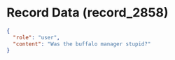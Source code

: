 # Record Data (record_2858)

```json
{
  "role": "user",
  "content": "Was the buffalo manager stupid?"
}
```
